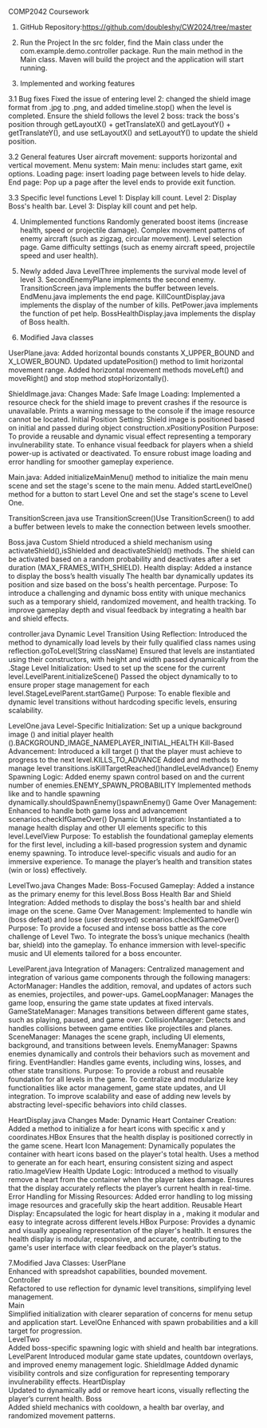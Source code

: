 COMP2042 Coursework

1. GitHub Repository:https://github.com/doubleshy/CW2024/tree/master

2. Run the Project
In the src folder, find the Main class under the com.example.demo.controller package.
Run the main method in the Main class.
Maven will build the project and the application will start running.

3. Implemented and working features

3.1 Bug fixes
Fixed the issue of entering level 2: changed the shield image format from .jpg to .png, and added timeline.stop() when the level is completed.
Ensure the shield follows the level 2 boss: track the boss's position through getLayoutX() + getTranslateX() and getLayoutY() + getTranslateY(), and use setLayoutX() and setLayoutY() to update the shield position.

3.2 General features
User aircraft movement: supports horizontal and vertical movement.
Menu system:
Main menu: includes start game, exit options.
Loading page: insert loading page between levels to hide delay.
End page: Pop up a page after the level ends to provide exit function.

3.3 Specific level functions
Level 1: Display kill count.
Level 2: Display Boss's health bar.
Level 3: Display kill count and pet help.

4. Unimplemented functions
Randomly generated boost items (increase health, speed or projectile damage).
Complex movement patterns of enemy aircraft (such as zigzag, circular movement).
Level selection page.
Game difficulty settings (such as enemy aircraft speed, projectile speed and user health).

5. Newly added Java
LevelThree                     implements the survival mode level of level 3.
SecondEnemyPlane        implements the second enemy.
TransitionScreen.java      implements the buffer between levels.
EndMenu.java                 implements the end page.
KillCountDisplay.java       implements the display of the number of kills.
PetPower.java                 implements the function of pet help.
BossHealthDisplay.java    implements the display of Boss health.

6. Modified Java classes

UserPlane.java:
Added horizontal bounds constants X_UPPER_BOUND and X_LOWER_BOUND.
Updated updatePosition() method to limit horizontal movement range.
Added horizontal movement methods moveLeft() and moveRight() and stop method stopHorizontally().

ShieldImage.java:
Changes Made:
Safe Image Loading:
Implemented a resource check for the shield image to prevent crashes if the resource is unavailable.
Prints a warning message to the console if the image resource cannot be located.
Initial Position Setting:
Shield image is positioned based on initial and passed during object construction.xPositionyPosition
Purpose:
To provide a reusable and dynamic visual effect representing a temporary invulnerability state.
To enhance visual feedback for players when a shield power-up is activated or deactivated.
To ensure robust image loading and error handling for smoother gameplay experience.

Main.java:
Added initializeMainMenu() method to initialize the main menu scene and set the stage's scene to the main menu.
Added startLevelOne() method for a button to start Level One and set the stage's scene to Level One.

TransitionScreen.java
use TransitionScreen()Use TransitionScreen() to add a buffer between levels to make the connection between levels smoother.

Boss.java
Custom Shield
ntroduced a shield mechanism using activateShield(),isShielded and deactivateShield() methods.
The shield can be activated based on a random probability and deactivates after a set duration (MAX_FRAMES_WITH_SHIELD).
Health display:
Added a instance to display the boss’s health visually 
The health bar dynamically updates its position and size based on the boss's health percentage.
Purpose:
To introduce a challenging and dynamic boss entity with unique mechanics such as a temporary shield, randomized movement, and health tracking.
To improve gameplay depth and visual feedback by integrating a health bar and shield effects.

controller.java
Dynamic Level Transition Using Reflection:
Introduced the method to dynamically load levels by their fully qualified class names using reflection.goToLevel(String className)
Ensured that levels are instantiated using their constructors, with height and width passed dynamically from the .Stage
Level Initialization:
Used to set up the scene for the current level.LevelParent.initializeScene()
Passed the object dynamically to to ensure proper stage management for each level.StageLevelParent.startGame()
Purpose:
To enable flexible and dynamic level transitions without hardcoding specific levels, ensuring scalability.

LevelOne.java
Level-Specific Initialization:
Set up a unique background image () and initial player health ().BACKGROUND_IMAGE_NAMEPLAYER_INITIAL_HEALTH
Kill-Based Advancement:
Introduced a kill target () that the player must achieve to progress to the next level.KILLS_TO_ADVANCE
Added and methods to manage level transitions.isKillTargetReached()handleLevelAdvance()
Enemy Spawning Logic:
Added enemy spawn control based on and the current number of enemies.ENEMY_SPAWN_PROBABILITY
Implemented methods like and to handle spawning dynamically.shouldSpawnEnemy()spawnEnemy()
Game Over Management:
Enhanced to handle both game loss and advancement scenarios.checkIfGameOver()
Dynamic UI Integration:
Instantiated a to manage health display and other UI elements specific to this level.LevelView
Purpose:
To establish the foundational gameplay elements for the first level, including a kill-based progression system and dynamic enemy spawning.
To introduce level-specific visuals and audio for an immersive experience.
To manage the player’s health and transition states (win or loss) effectively.

LevelTwo.java
Changes Made:
Boss-Focused Gameplay:
Added a instance as the primary enemy for this level.Boss
Boss Health Bar and Shield Integration:
Added methods to display the boss's health bar and shield image on the scene.
Game Over Management:
Implemented to handle win (boss defeat) and lose (user destroyed) scenarios.checkIfGameOver()
Purpose:
To provide a focused and intense boss battle as the core challenge of Level Two.
To integrate the boss’s unique mechanics (health bar, shield) into the gameplay.
To enhance immersion with level-specific music and UI elements tailored for a boss encounter.

LevelParent.java
Integration of Managers:
Centralized management and integration of various game components through the following managers:
ActorManager: Handles the addition, removal, and updates of actors such as enemies, projectiles, and power-ups.
GameLoopManager: Manages the game loop, ensuring the game state updates at fixed intervals.
GameStateManager: Manages transitions between different game states, such as playing, paused, and game over.
CollisionManager: Detects and handles collisions between game entities like projectiles and planes.
SceneManager: Manages the scene graph, including UI elements, background, and transitions between levels.
EnemyManager: Spawns enemies dynamically and controls their behaviors such as movement and firing.
EventHandler: Handles game events, including wins, losses, and other state transitions.
Purpose:
To provide a robust and reusable foundation for all levels in the game.
To centralize and modularize key functionalities like actor management, game state updates, and UI integration.
To improve scalability and ease of adding new levels by abstracting level-specific behaviors into child classes.

HeartDisplay.java
Changes Made:
Dynamic Heart Container Creation:
Added a method to initialize a for heart icons with specific x and y coordinates.HBox
Ensures that the health display is positioned correctly in the game scene.
Heart Icon Management:
Dynamically populates the container with heart icons based on the player's total health.
Uses a method to generate an for each heart, ensuring consistent sizing and aspect ratio.ImageView
Health Update Logic:
Introduced a method to visually remove a heart from the container when the player takes damage.
Ensures that the display accurately reflects the player’s current health in real-time.
Error Handling for Missing Resources:
Added error handling to log missing image resources and gracefully skip the heart addition.
Reusable Heart Display:
Encapsulated the logic for heart display in a , making it modular and easy to integrate across different levels.HBox
Purpose:
Provides a dynamic and visually appealing representation of the player's health.
It ensures the health display is modular, responsive, and accurate, contributing to the game's user interface with clear feedback on the player’s status.

7.Modified Java Classes:
UserPlane	      
 Enhanced with spreadshot capabilities, bounded movement.	
Controller	
 Refactored to use reflection for dynamic level transitions, simplifying level management.	
Main	
 Simplified initialization with clearer separation of concerns for menu setup and application start.
LevelOne
 Enhanced with spawn probabilities and a kill target for progression.	
LevelTwo	
 Added boss-specific spawning logic with shield and health bar integrations.
LevelParent	
 Introduced modular game state updates, countdown overlays, and improved enemy management logic.
ShieldImage	
 Added dynamic visibility controls and size configuration for representing temporary invulnerability effects.
HeartDisplay	
 Updated to dynamically add or remove heart icons, visually reflecting the player’s current health.
Boss	
 Added shield mechanics with cooldown, a health bar overlay, and randomized movement patterns.
